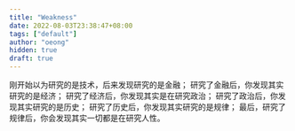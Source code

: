 ```yaml
---
title: "Weakness"
date: 2022-08-03T23:38:47+08:00
tags: ["default"]
author: "oeong"
hidden: true
draft: true
---
```


刚开始以为研究的是技术，后来发现研究的是金融；
研究了金融后，你发现其实研究的是经济； 
研究了经济后，你发现其实是在研究政治； 
研究了政治后，你发现其实研究的是历史； 
研究了历史后，你发现其实研究的是规律； 
最后，研究了规律后，你会发现其实一切都是在研究人性。

